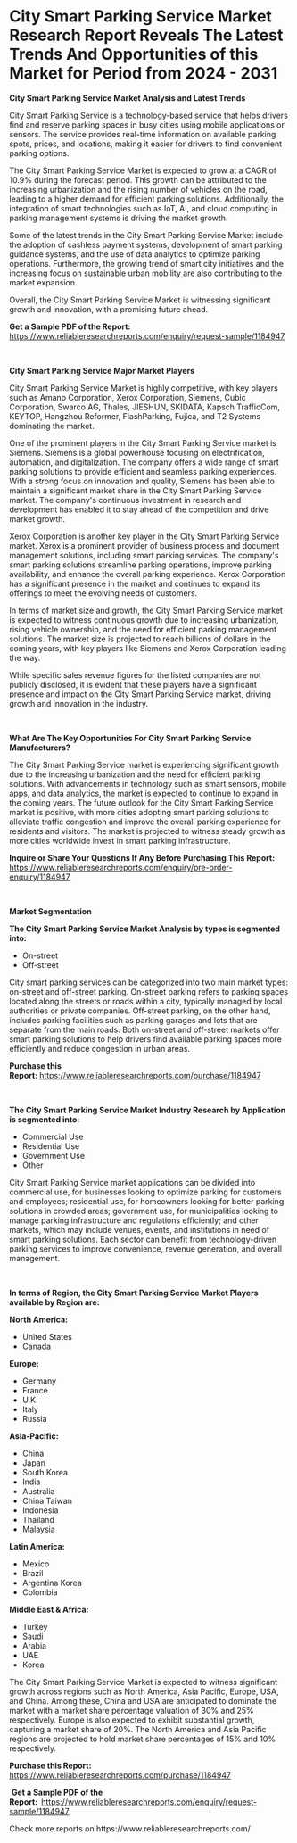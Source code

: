 <p><h1>City Smart Parking Service Market Research Report Reveals The Latest Trends And Opportunities of this Market for Period from 2024 - 2031</h1></p><p><strong>City Smart Parking Service Market Analysis and Latest Trends</strong></p>
<p><p>City Smart Parking Service is a technology-based service that helps drivers find and reserve parking spaces in busy cities using mobile applications or sensors. The service provides real-time information on available parking spots, prices, and locations, making it easier for drivers to find convenient parking options.</p><p>The City Smart Parking Service Market is expected to grow at a CAGR of 10.9% during the forecast period. This growth can be attributed to the increasing urbanization and the rising number of vehicles on the road, leading to a higher demand for efficient parking solutions. Additionally, the integration of smart technologies such as IoT, AI, and cloud computing in parking management systems is driving the market growth.</p><p>Some of the latest trends in the City Smart Parking Service Market include the adoption of cashless payment systems, development of smart parking guidance systems, and the use of data analytics to optimize parking operations. Furthermore, the growing trend of smart city initiatives and the increasing focus on sustainable urban mobility are also contributing to the market expansion.</p><p>Overall, the City Smart Parking Service Market is witnessing significant growth and innovation, with a promising future ahead.</p></p>
<p><strong>Get a Sample PDF of the Report:&nbsp;</strong> <a href="https://www.reliableresearchreports.com/enquiry/request-sample/1184947">https://www.reliableresearchreports.com/enquiry/request-sample/1184947</a></p>
<p>&nbsp;</p>
<p><strong>City Smart Parking Service Major Market Players</strong></p>
<p><p>City Smart Parking Service Market is highly competitive, with key players such as Amano Corporation, Xerox Corporation, Siemens, Cubic Corporation, Swarco AG, Thales, JIESHUN, SKIDATA, Kapsch TrafficCom, KEYTOP, Hangzhou Reformer, FlashParking, Fujica, and T2 Systems dominating the market.</p><p>One of the prominent players in the City Smart Parking Service market is Siemens. Siemens is a global powerhouse focusing on electrification, automation, and digitalization. The company offers a wide range of smart parking solutions to provide efficient and seamless parking experiences. With a strong focus on innovation and quality, Siemens has been able to maintain a significant market share in the City Smart Parking Service market. The company's continuous investment in research and development has enabled it to stay ahead of the competition and drive market growth.</p><p>Xerox Corporation is another key player in the City Smart Parking Service market. Xerox is a prominent provider of business process and document management solutions, including smart parking services. The company's smart parking solutions streamline parking operations, improve parking availability, and enhance the overall parking experience. Xerox Corporation has a significant presence in the market and continues to expand its offerings to meet the evolving needs of customers.</p><p>In terms of market size and growth, the City Smart Parking Service market is expected to witness continuous growth due to increasing urbanization, rising vehicle ownership, and the need for efficient parking management solutions. The market size is projected to reach billions of dollars in the coming years, with key players like Siemens and Xerox Corporation leading the way.</p><p>While specific sales revenue figures for the listed companies are not publicly disclosed, it is evident that these players have a significant presence and impact on the City Smart Parking Service market, driving growth and innovation in the industry.</p></p>
<p>&nbsp;</p>
<p><strong>What Are The Key Opportunities For City Smart Parking Service Manufacturers?</strong></p>
<p><p>The City Smart Parking Service market is experiencing significant growth due to the increasing urbanization and the need for efficient parking solutions. With advancements in technology such as smart sensors, mobile apps, and data analytics, the market is expected to continue to expand in the coming years. The future outlook for the City Smart Parking Service market is positive, with more cities adopting smart parking solutions to alleviate traffic congestion and improve the overall parking experience for residents and visitors. The market is projected to witness steady growth as more cities worldwide invest in smart parking infrastructure.</p></p>
<p><strong>Inquire or Share Your Questions If Any Before Purchasing This Report:</strong> <a href="https://www.reliableresearchreports.com/enquiry/pre-order-enquiry/1184947">https://www.reliableresearchreports.com/enquiry/pre-order-enquiry/1184947</a></p>
<p>&nbsp;</p>
<p><strong>Market Segmentation</strong></p>
<p><strong>The City Smart Parking Service Market Analysis by types is segmented into:</strong></p>
<p><ul><li>On-street</li><li>Off-street</li></ul></p>
<p><p>City smart parking services can be categorized into two main market types: on-street and off-street parking. On-street parking refers to parking spaces located along the streets or roads within a city, typically managed by local authorities or private companies. Off-street parking, on the other hand, includes parking facilities such as parking garages and lots that are separate from the main roads. Both on-street and off-street markets offer smart parking solutions to help drivers find available parking spaces more efficiently and reduce congestion in urban areas.</p></p>
<p><strong>Purchase this Report:&nbsp;</strong><a href="https://www.reliableresearchreports.com/purchase/1184947">https://www.reliableresearchreports.com/purchase/1184947</a></p>
<p>&nbsp;</p>
<p><strong>The City Smart Parking Service Market Industry Research by Application is segmented into:</strong></p>
<p><ul><li>Commercial Use</li><li>Residential Use</li><li>Government Use</li><li>Other</li></ul></p>
<p><p>City Smart Parking Service market applications can be divided into commercial use, for businesses looking to optimize parking for customers and employees; residential use, for homeowners looking for better parking solutions in crowded areas; government use, for municipalities looking to manage parking infrastructure and regulations efficiently; and other markets, which may include venues, events, and institutions in need of smart parking solutions. Each sector can benefit from technology-driven parking services to improve convenience, revenue generation, and overall management.</p></p>
<p>&nbsp;</p>
<p><strong>In terms of Region, the City Smart Parking Service Market Players available by Region are:</strong></p>
<p>
    <p> <strong> North America: </strong>
        <ul>
            <li>United States</li>
            <li>Canada</li>
        </ul>
        </p> 
    <p> <strong> Europe: </strong>
        <ul>
            <li>Germany</li>
            <li>France</li>
            <li>U.K.</li>
            <li>Italy</li>
            <li>Russia</li>
        </ul>
        </p> 
    <p> <strong> Asia-Pacific: </strong>
        <ul>
            <li>China</li>
            <li>Japan</li>
            <li>South Korea</li>
            <li>India</li>
            <li>Australia</li>
            <li>China Taiwan</li>
            <li>Indonesia</li>
            <li>Thailand</li>
            <li>Malaysia</li>
        </ul>
        </p> 
    <p> <strong> Latin America: </strong>
        <ul>
            <li>Mexico</li>
            <li>Brazil</li>
            <li>Argentina Korea</li>
            <li>Colombia</li>
        </ul>
        </p> 
    <p> <strong> Middle East & Africa: </strong>
        <ul>
            <li>Turkey</li>
            <li>Saudi</li>
            <li>Arabia</li>
            <li>UAE</li>
            <li>Korea</li>
        </ul>
    </p>
    </p>
<p><p>The City Smart Parking Service Market is expected to witness significant growth across regions such as North America, Asia Pacific, Europe, USA, and China. Among these, China and USA are anticipated to dominate the market with a market share percentage valuation of 30% and 25% respectively. Europe is also expected to exhibit substantial growth, capturing a market share of 20%. The North America and Asia Pacific regions are projected to hold market share percentages of 15% and 10% respectively.</p></p>
<p><strong>Purchase this Report: </strong><a href="https://www.reliableresearchreports.com/purchase/1184947">https://www.reliableresearchreports.com/purchase/1184947</a></p>
<p>&nbsp;<strong>Get a Sample PDF of the Report:&nbsp;&nbsp;</strong><a href="https://www.reliableresearchreports.com/enquiry/request-sample/1184947">https://www.reliableresearchreports.com/enquiry/request-sample/1184947</a></p>
<p><strong></strong></p>
<p>Check more reports on https://www.reliableresearchreports.com/</p>